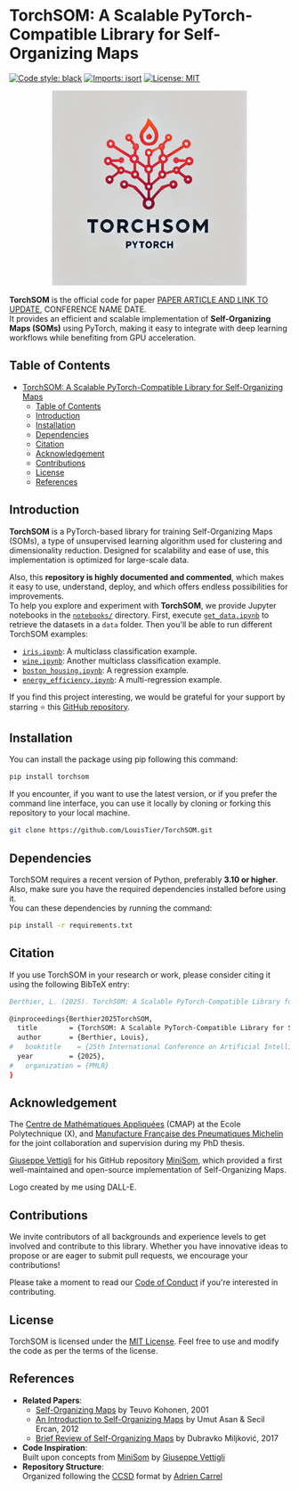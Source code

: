 # TorchSOM: A Scalable PyTorch-Compatible Library for Self-Organizing Maps

[![Code style: black](https://img.shields.io/badge/code%20style-black-000000.svg)](https://github.com/psf/black)
[![Imports: isort](https://img.shields.io/badge/%20imports-isort-%231674b1?style=flat&labelColor=ef8336)](https://pycqa.github.io/isort/)
[![License: MIT](https://img.shields.io/badge/License-MIT-red.svg)](https://opensource.org/licenses/MIT)

<p align="center">
    <img src="logos/logo4.jpg" alt="TorchSOM_logo" width="350"/>
</p>

**TorchSOM** is the official code for
paper [PAPER ARTICLE AND LINK TO UPDATE](), CONFERENCE NAME DATE.  
It provides an efficient and scalable implementation of **Self-Organizing Maps (SOMs)** using PyTorch, making it easy to integrate with deep learning workflows while benefiting from GPU acceleration.




## Table of Contents

- [TorchSOM: A Scalable PyTorch-Compatible Library for Self-Organizing Maps](#torchsom-a-scalable-pytorch-compatible-library-for-self-organizing-maps)
    - [Table of Contents](#table-of-contents)
    - [Introduction](#introduction)
    - [Installation](#installation)
        <!-- - [Using pip](#using-pip)
        - [Manually](#manually) -->
    - [Dependencies](#dependencies)
    <!-- - [Documentation](#documentation) -->
    - [Citation](#citation)
    - [Acknowledgement](#acknowledgement)
    - [Contributions](#contributions)
    - [License](#license)
    - [References](#references)



## Introduction

**TorchSOM** is a PyTorch-based library for training Self-Organizing Maps (SOMs), a type of unsupervised learning algorithm used for clustering and dimensionality reduction. Designed for scalability and ease of use, this implementation is optimized for large-scale data.

Also, this **repository is highly documented and commented**, which makes it easy to use, understand, deploy, and which offers endless possibilities for improvements.  
To help you explore and experiment with **TorchSOM**, we provide Jupyter notebooks in the [```notebooks/```](https://github.com/LouisTier/TorchSOM/tree/main/notebooks) directory. First, execute [```get_data.ipynb```](https://github.com/LouisTier/TorchSOM/tree/main/notebooks/get_data.ipynb) to retrieve the datasets in a ```data``` folder. Then you'll be able to run different TorchSOM examples:
- [```iris.ipynb```](https://github.com/LouisTier/TorchSOM/tree/main/notebooks/iris.ipynb): A multiclass classification example.
- [```wine.ipynb```](https://github.com/LouisTier/TorchSOM/tree/main/notebooks/wine.ipynb): Another multiclass classification example.
- [```boston_housing.ipynb```](https://github.com/LouisTier/TorchSOM/tree/main/notebooks/boston_housing.ipynb): A regression example.
- [```energy_efficiency.ipynb```](https://github.com/LouisTier/TorchSOM/tree/main/notebooks/energy_efficiency.ipynb): A multi-regression example.

If you find this project interesting, we would be grateful for your support by starring ⭐ this [GitHub repository](https://github.com/LouisTier/TorchSOM).



## Installation

You can install the package using pip following this command:

```bash
pip install torchsom
```

If you encounter, if you want to use the latest version, or if you prefer the command line interface, you can use it locally by cloning or forking this repository to your local machine.

```bash
git clone https://github.com/LouisTier/TorchSOM.git
```



## Dependencies

TorchSOM requires a recent version of Python, preferably **3.10 or higher**. Also, make sure you have the required dependencies installed before using it.  
You can these dependencies by running the command:
```bash
pip install -r requirements.txt
```



<!-- ## Documentation

Here is the link to the documentation of this library: [https://ccsd.readthedocs.io/en/latest/](https://ccsd.readthedocs.io/en/latest/). It contains more information regarding all the classes and functions of this package. -->



## Citation

If you use TorchSOM in your research or work, please consider citing it using the following BibTeX entry:

```bibtex
Berthier, L. (2025). TorchSOM: A Scalable PyTorch-Compatible Library for Self-Organizing Maps. (Version 1.0.0) [Computer software]. https://github.com/LouisTier/TorchSOM
```

``` bash
@inproceedings{Berthier2025TorchSOM,
  title        = {TorchSOM: A Scalable PyTorch-Compatible Library for Self-Organizing Maps},
  author       = {Berthier, Louis},
#   booktitle    = {25th International Conference on Artificial Intelligence and Statistics},
  year         = {2025},
#   organization = {PMLR}
}
```



## Acknowledgement

The [Centre de Mathématiques Appliquées](https://cmap.ip-paris.fr/) (CMAP) at the Ecole Polytechnique (X), and [Manufacture Française des Pneumatiques Michelin](https://www.michelin.fr/) for the joint collaboration and supervision during my PhD thesis.

[Giuseppe Vettigli](https://github.com/JustGlowing) for his GitHub repository [MiniSom](https://github.com/JustGlowing/minisom), which provided a first well-maintained and open-source implementation of Self-Organizing Maps.

Logo created by me using DALL-E.



## Contributions

We invite contributors of all backgrounds and experience levels to get involved and contribute to this library. Whether you have innovative ideas to propose or are eager to submit pull requests, we encourage your contributions!

Please take a moment to read our [Code of Conduct](https://github.com/LouisTier/TorchSOM/CODE_OF_CONDUCT.md) if you're interested in contributing.



## License

TorchSOM is licensed under the [MIT License](https://opensource.org/licenses/MIT). Feel free to use and modify the code as per the terms of the license.



## References

- **Related Papers**:
    - [Self-Organizing Maps](https://link.springer.com/book/10.1007/978-3-642-56927-2) by Teuvo Kohonen, 2001
    - [An Introduction to Self-Organizing Maps](https://link.springer.com/chapter/10.2991/978-94-91216-77-0_14) by Umut Asan & Secil Ercan, 2012
    - [Brief Review of Self-Organizing Maps](https://www.researchgate.net/publication/317339061_Brief_Review_of_Self-Organizing_Maps) by Dubravko Miljković, 2017
- **Code Inspiration**:  
    Built upon concepts from [MiniSom](https://github.com/JustGlowing/minisom) by [Giuseppe Vettigli](https://github.com/JustGlowing)
- **Repository Structure**:  
    Organized following the [CCSD](https://github.com/AdrienC21/CCSD) format by [Adrien Carrel](https://github.com/AdrienC21)





<!-- TO CHECK when swtiching from private to open repo

[![visitors](https://visitor-badge.laobi.icu/badge?page_id=LouisTier.TorchSOM&right_color=%23FFA500)](https://github.com/LouisTier/TorchSOM/)
[![Downloads](https://static.pepy.tech/badge/torch_som)](https://pepy.tech/project/torch_som)

-->

<!-- NOT SURE to keep

[![pypi version](https://img.shields.io/pypi/v/ccsd.svg)](https://pypi.python.org/pypi/ccsd)
[![Documentation Status](https://readthedocs.org/projects/ccsd/badge/?version=latest)](https://ccsd.readthedocs.io/en/latest/?badge=latest)
[![Python versions](https://img.shields.io/badge/python-3.10%20%7C%203.11-blue)](https://pypi.python.org/pypi/ccsd)
[![Test](https://github.com/AdrienC21/CCSD/actions/workflows/test.yml/badge.svg)](https://github.com/AdrienC21/CCSD/actions/workflows/test.yml)
[![Lint](https://github.com/AdrienC21/CCSD/actions/workflows/lint.yml/badge.svg)](https://github.com/AdrienC21/CCSD/actions/workflows/lint.yml)
[![Codecov](https://codecov.io/gh/AdrienC21/CCSD/branch/main/graph/badge.svg)](https://app.codecov.io/gh/AdrienC21/CCSD) 
-->



